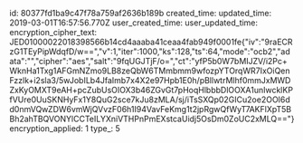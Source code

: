 id: 80377fd1ba9c47f78a759af2636b189b
created_time: 
updated_time: 2019-03-01T16:57:56.770Z
user_created_time: 
user_updated_time: 
encryption_cipher_text: JED01000022018398566b14cd4aaaba41ceaa4fab949f0001fe{"iv":"9raECRzG1TEyPipWdqfD/w==","v":1,"iter":1000,"ks":128,"ts":64,"mode":"ocb2","adata":"","cipher":"aes","salt":"9fqUGJTjF/o=","ct":"yfP5b0W7bMIJZV/i2Pc+WknHa1Txg1AFGmNZmo9LB8zeQbW6TMmbmm9wfozpYTOrqWR7IxOiQenFzzlk+i2sla3/5wJobILb4JfaImb7x4X2e97Hpb1E0h/pBllwtrMlhf0mmJxMWDZxKyOMXT9eAH+pcZubUsOIOX3b46ZGvGt7pHoqHlbbbDlOOXA1unIwcklKPfVUre0UuSKNHyFx1Y8QuG2sce7kJu8zMLA/sj/iTsSXQp02GICu2oe2OOI6dd0nmVQwZDW6vmWjQVvzF06h1I94VavFeKmg1t2jpRgwQfWyT7AKFlXpT5BBh2ahTBQVONYlCCTeILYXniVTHPnPmEXstcaUidj5OsDm0ZoUC2xMLQ=="}
encryption_applied: 1
type_: 5